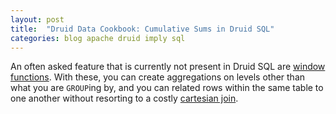 ```yaml
---
layout: post
title:  "Druid Data Cookbook: Cumulative Sums in Druid SQL"
categories: blog apache druid imply sql
---
```


An often asked feature that is currently not present in Druid SQL are [window functions](https://www.sqltutorial.org/sql-window-functions/). With these, you can create aggregations on levels other than what you are `GROUP`ing by, and you can related rows within the same table to one another without resorting to a costly [cartesian join](https://en.wikipedia.org/wiki/Join_(SQL)#Cross_join).
